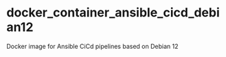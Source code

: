 # docker_container_ansible_cicd_debian12
Docker image for Ansible CiCd pipelines based on Debian 12
